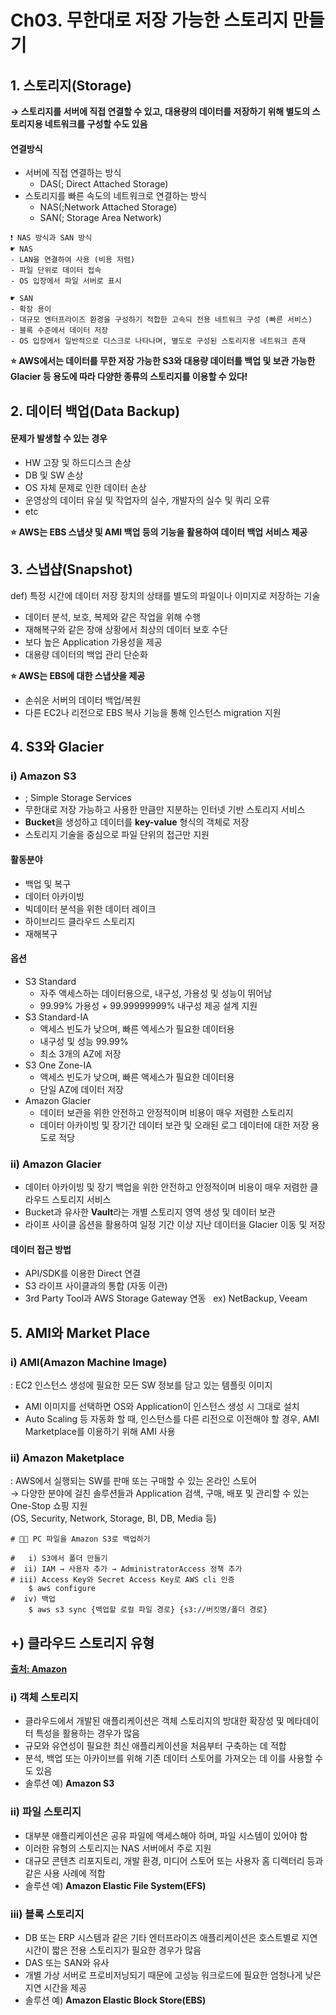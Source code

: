 # Ch03. 무한대로 저장 가능한 스토리지 만들기

## 1. 스토리지(Storage)
**→ 스토리지를 서버에 직접 연결할 수 있고, 대용량의 데이터를 저장하기 위해 별도의 스토리지용 네트워크를 구성할 수도 있음**  

#### **연결방식**
- 서버에 직접 연결하는 방식
    - DAS(; Direct Attached Storage)
- 스토리지를 빠른 속도의 네트워크로 연결하는 방식
    - NAS(;Network Attached Storage)
    - SAN(; Storage Area Network)
```
❗️ NAS 방식과 SAN 방식
☛ NAS
- LAN을 연결하여 사용 (비용 저렴)
- 파일 단위로 데이터 접속
- OS 입장에서 파일 서버로 표시

☛ SAN
- 확장 용이
- 대규모 엔터프라이즈 환경을 구성하기 적합한 고속듸 전용 네트워크 구성 (빠른 서비스)
- 블록 수준에서 데이터 저장
- OS 입장에서 일반적으로 디스크로 나타나며, 별도로 구성된 스토리지용 네트워크 존재
```

**⭐️ AWS에서는 데이터를 무한 저장 가능한 S3와 대용량 데이터를 백업 및 보관 가능한 Glacier 등 용도에 따라 다양한 종류의 스토리지를 이용할 수 있다!**

## 2. 데이터 백업(Data Backup)
#### **문제가 발생할 수 있는 경우**
- HW 고장 및 하드디스크 손상
- DB 및 SW 손상
- OS 자체 문제로 인한 데이터 손상
- 운영상의 데이터 유실 및 작업자의 실수, 개발자의 실수 및 쿼리 오류
- etc  

**⭐️ AWS는 EBS 스냅샷 및 AMI 백업 등의 기능을 활용하여 데이터 백업 서비스 제공**  

## 3. 스냅샵(Snapshot)
def) 특정 시간에 데이터 저장 장치의 상태를 별도의 파일이나 이미지로 저장하는 기술  

- 데이터 분석, 보호, 복제와 같은 작업을 위해 수행
- 재해복구와 같은 장애 상황에서 최상의 데이터 보호 수단
- 보다 높은 Application 가용성을 제공
- 대용량 데이터의 백업 관리 단순화

**⭐️ AWS는 EBS에 대한 스냅샷을 제공**
- 손쉬운 서버의 데이터 백업/복원
- 다른 EC2나 리전으로 EBS 복사 기능을 통해 인스턴스 migration 지원

## 4. S3와 Glacier
### **i) Amazon S3**
- ; Simple Storage Services
- 무한대로 저장 가능하고 사용한 만큼만 지분하는 인터넷 기반 스토리지 서비스
- **Bucket**을 생성하고 데이터를 **key-value** 형식의 객체로 저장
- 스토리지 기술을 중심으로 파일 단위의 접근만 지원

#### 활동분야
- 백업 및 복구
- 데이터 아카이빙
- 빅데이터 분석을 위한 데이터 레이크
- 하이브리드 클라우드 스토리지
- 재해복구

#### 옵션
- S3 Standard
    - 자주 액세스하는 데이터용으로, 내구성, 가용성 및 성능이 뛰어남
    - 99.99% 가용성 + 99.99999999% 내구성 제공 설계 지원
- S3 Standard-IA
    - 액세스 빈도가 낮으며, 빠른 엑세스가 필요한 데이터용
    - 내구성 및 성능 99.99%
    - 최소 3개의 AZ에 저장
- S3 One Zone-IA
    - 액세스 빈도가 낮으며, 빠른 액세스가 필요한 데이터용
    - 단일 AZ에 데이터 저장
- Amazon Glacier
    - 데이터 보관을 위한 안전하고 안정적이며 비용이 매우 저렴한 스토리지
    - 데이터 아카이빙 및 장기간 데이터 보관 및 오래된 로그 데이터에 대한 저장 용도로 적당

### **ii) Amazon Glacier**
- 데이터 아카이빙 및 장기 백업을 위한 안전하고 안정적이며 비용이 매우 저렴한 클라우드 스토리지 서비스
- Bucket과 유사한 **Vault**라는 개별 스토리지 영역 생성 및 데이터 보관
- 라이프 사이클 옵션을 활용하여 일정 기간 이상 지난 데이터을 Glacier 이동 및 저장

#### 데이터 접근 방법
- API/SDK를 이용한 Direct 연결
- S3 라이프 사이클과의 통합 (자동 이관)
- 3rd Party Tool과 AWS Storage Gateway 연동  &nbsp;     ex) NetBackup, Veeam

## 5. AMI와 Market Place
### **i) AMI(Amazon Machine Image)**
: EC2 인스턴스 생성에 필요한 모든 SW 정보를 담고 있는 템플릿 이미지  
- AMI 이미지를 선택하면 OS와 Application이 인스턴스 생성 시 그대로 설치
- Auto Scaling 등 자동화 할 때, 인스턴스를 다른 리전으로 이전해야 할 경우, AMI Marketplace를 이용하기 위해 AMI 사용

### **ii) Amazon Maketplace**
: AWS에서 실행되는 SW를 판매 또는 구매할 수 있는 온라인 스토어  
→ 다양한 분야에 걸친 솔루션들과 Application 검색, 구매, 배포 및 관리할 수 있는 One-Stop 쇼핑 지원  
(OS, Security, Network, Storage, BI, DB, Media 등)

```shell
# 🙇🏻 PC 파일을 Amazon S3로 백업하기

#   i) S3에서 폴더 만들기
#  ii) IAM → 사용자 추가 → AdministratorAccess 정책 추가
# iii) Access Key와 Secret Access Key로 AWS cli 인증
    $ aws configure
#  iv) 백업
    $ aws s3 sync {백업할 로컬 파일 경로} {s3://버킷명/폴더 경로}
```

## +) 클라우드 스토리지 유형
**[출처: Amazon](https://aws.amazon.com/ko/what-is-cloud-object-storage/)**  

### **i) 객체 스토리지**
- 클라우드에서 개발된 애플리케이션은 객체 스토리지의 방대한 확장성 및 메타데이터 특성을 활용하는 경우가 많음
- 규모와 유연성이 필요한 최신 애플리케이션을 처음부터 구축하는 데 적합
- 분석, 백업 또는 아카이브를 위해 기존 데이터 스토어를 가져오는 데 이를 사용할 수도 있음
- 솔루션 예) **Amazon S3**

### **ii) 파일 스토리지**
- 대부분 애플리케이션은 공유 파일에 액세스해야 하며, 파일 시스템이 있어야 함
- 이러한 유형의 스토리지는 NAS 서버에서 주로 지원
- 대규모 콘텐츠 리포지토리, 개발 환경, 미디어 스토어 또는 사용자 홈 디렉터리 등과 같은 사용 사례에 적합
- 솔루션 예) **Amazon Elastic File System(EFS)**

### **iii) 블록 스토리지**
- DB 또는 ERP 시스템과 같은 기타 엔터프라이즈 애플리케이션은 호스트별로 지연 시간이 짧은 전용 스토리지가 필요한 경우가 많음 
- DAS 또는 SAN와 유사
- 개별 가상 서버로 프로비저닝되기 때문에 고성능 워크로드에 필요한 엄청나게 낮은 지연 시간을 제공
- 솔루션 예) **Amazon Elastic Block Store(EBS)**